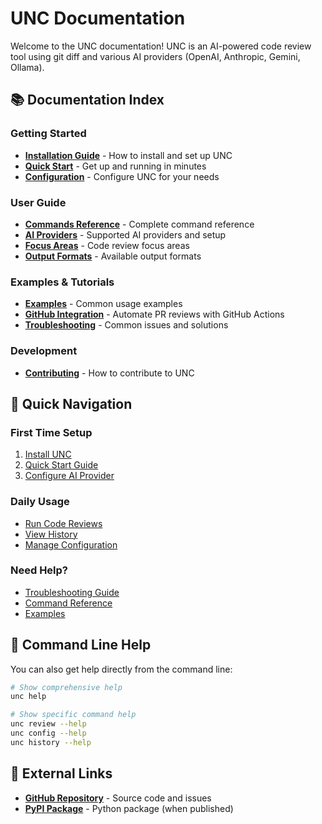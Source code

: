 # UNC Documentation

Welcome to the UNC documentation! UNC is an AI-powered code review tool using git diff and various AI providers (OpenAI, Anthropic, Gemini, Ollama).

## 📚 Documentation Index

### Getting Started
- **[Installation Guide](installation.md)** - How to install and set up UNC
- **[Quick Start](quick-start.md)** - Get up and running in minutes
- **[Configuration](configuration.md)** - Configure UNC for your needs

### User Guide
- **[Commands Reference](commands.md)** - Complete command reference
- **[AI Providers](ai-providers.md)** - Supported AI providers and setup
- **[Focus Areas](focus-areas.md)** - Code review focus areas
- **[Output Formats](output-formats.md)** - Available output formats

### Examples & Tutorials
- **[Examples](examples.md)** - Common usage examples
- **[GitHub Integration](github-integration.md)** - Automate PR reviews with GitHub Actions
- **[Troubleshooting](troubleshooting.md)** - Common issues and solutions

### Development
- **[Contributing](contributing.md)** - How to contribute to UNC

## 🚀 Quick Navigation

### First Time Setup
1. [Install UNC](installation.md)
2. [Quick Start Guide](quick-start.md)
3. [Configure AI Provider](ai-providers.md)

### Daily Usage
- [Run Code Reviews](commands.md#review-commands)
- [View History](commands.md#history-commands)
- [Manage Configuration](commands.md#configuration-commands)

### Need Help?
- [Troubleshooting Guide](troubleshooting.md)
- [Command Reference](commands.md)
- [Examples](examples.md)

## 📖 Command Line Help

You can also get help directly from the command line:

```bash
# Show comprehensive help
unc help

# Show specific command help
unc review --help
unc config --help
unc history --help
```

## 🔗 External Links

- **[GitHub Repository](https://github.com/nikolliervin/code-unc)** - Source code and issues
- **[PyPI Package](https://pypi.org/project/code-review-cli/)** - Python package (when published) 